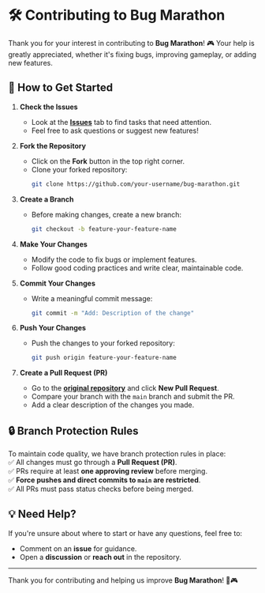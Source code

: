 # 🛠 Contributing to Bug Marathon

Thank you for your interest in contributing to **Bug Marathon**! 🎮 Your help is greatly appreciated, whether it's fixing bugs, improving gameplay, or adding new features.

## 🚀 How to Get Started

1. **Check the Issues**

   - Look at the **[Issues](https://github.com/prajun7/bug-marathon/issues)** tab to find tasks that need attention.
   - Feel free to ask questions or suggest new features!

2. **Fork the Repository**

   - Click on the **Fork** button in the top right corner.
   - Clone your forked repository:
     ```bash
     git clone https://github.com/your-username/bug-marathon.git
     ```

3. **Create a Branch**

   - Before making changes, create a new branch:
     ```bash
     git checkout -b feature-your-feature-name
     ```

4. **Make Your Changes**

   - Modify the code to fix bugs or implement features.
   - Follow good coding practices and write clear, maintainable code.

5. **Commit Your Changes**

   - Write a meaningful commit message:
     ```bash
     git commit -m "Add: Description of the change"
     ```

6. **Push Your Changes**

   - Push the changes to your forked repository:
     ```bash
     git push origin feature-your-feature-name
     ```

7. **Create a Pull Request (PR)**
   - Go to the **[original repository](https://github.com/prajun7/bug-marathon)** and click **New Pull Request**.
   - Compare your branch with the `main` branch and submit the PR.
   - Add a clear description of the changes you made.

## 🔒 Branch Protection Rules

To maintain code quality, we have branch protection rules in place:  
✅ All changes must go through a **Pull Request (PR)**.  
✅ PRs require at least **one approving review** before merging.  
✅ **Force pushes and direct commits to `main` are restricted**.  
✅ All PRs must pass status checks before being merged.

## 💡 Need Help?

If you're unsure about where to start or have any questions, feel free to:

- Comment on an **issue** for guidance.
- Open a **discussion** or **reach out** in the repository.

---

Thank you for contributing and helping us improve **Bug Marathon**! 🚀🎮
